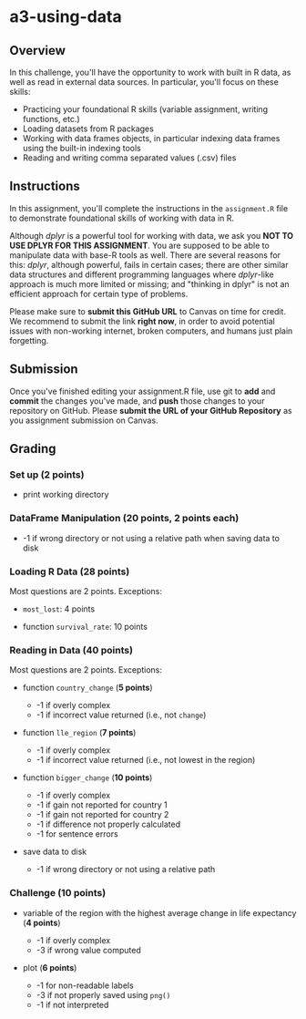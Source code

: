 # a3-using-data

## Overview

In this challenge, you'll have the opportunity to work with built in R
data, as well as read in external data sources. In particular, you'll
focus on these skills:

* Practicing your foundational R skills (variable assignment, writing functions, etc.)
* Loading datasets from R packages
* Working with data frames objects, in particular indexing data frames
  using the built-in indexing tools
* Reading and writing comma separated values (.csv) files

## Instructions

In this assignment, you'll complete the instructions in the
`assignment.R` file to demonstrate foundational skills of working with
data in R. 

Although _dplyr_ is a powerful tool for working with data, we ask you
**NOT TO USE DPLYR FOR THIS ASSIGNMENT**.  You are supposed to be able
to manipulate data with base-R tools as well.  There are several
reasons for this: _dplyr_, although powerful, fails in certain cases;
there are other similar data structures and different programming
languages where _dplyr_-like approach is much more limited or missing;
and "thinking in dplyr" is not an efficient approach for certain type
of problems.

Please make sure to **submit this
GitHub URL** to Canvas on time for credit.  We recommend to submit the
link **right now**, in order to avoid potential issues with
non-working internet, broken computers, and humans just plain
forgetting. 


## Submission

Once you've finished editing your assignment.R file, use git to **add**
and **commit** the changes you've made, and **push** those changes to your
repository on GitHub.  Please **submit the URL of your GitHub Repository**
as you assignment submission on Canvas.


## Grading

### Set up (2 points)

- print working directory

### DataFrame Manipulation (**20 points**, 2 points each)

- -1 if wrong directory or not using a relative path when saving data to disk


### Loading R Data (**28 points**)

Most questions are 2 points.  Exceptions:

- `most_lost`: 4 points

- function `survival_rate`: 10 points


### Reading in Data (40 points)

Most questions are 2 points.  Exceptions:

- function `country_change` (**5 points**)
    - -1 if overly complex
    - -1 if incorrect value returned (i.e., not `change`)


- function `lle_region` (**7 points**)
    - -1 if overly complex
    - -1 if incorrect value returned (i.e., not lowest in the region)

- function `bigger_change` (**10 points**)
    - -1 if overly complex
    - -1 if gain not reported for country 1
    - -1 if gain not reported for country 2
    - -1 if difference not properly calculated
    - -1 for sentence errors

- save data to disk
    - -1 if wrong directory or not using a relative path

### Challenge (**10 points**)

- variable of the region with the highest average change in life expectancy (**4 points**)
    - -1 if overly complex
    - -3 if wrong value computed

- plot (**6 points**)
    - -1 for non-readable labels
    - -3 if not properly saved using `png()`
    - -1 if not interpreted
